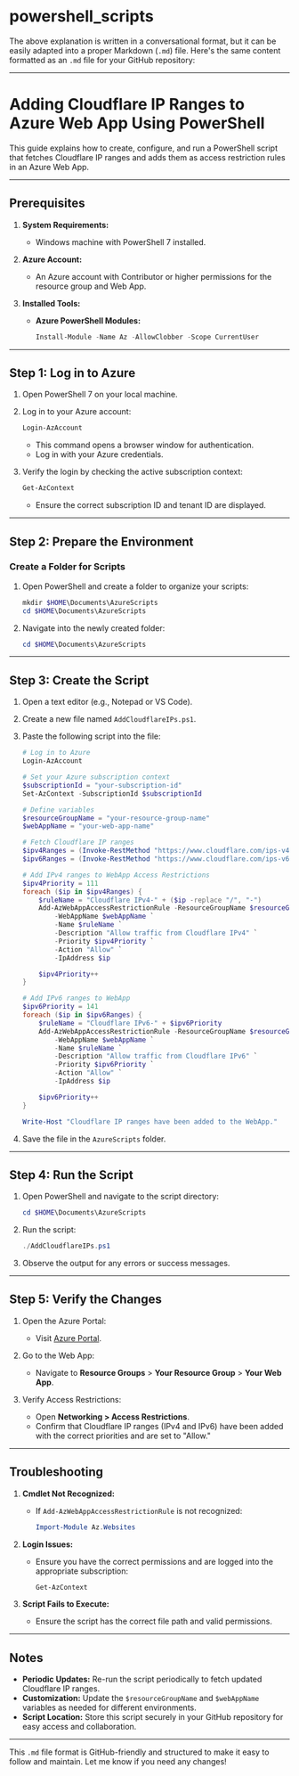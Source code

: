 # powershell_scripts

The above explanation is written in a conversational format, but it can be easily adapted into a proper Markdown (`.md`) file. Here's the same content formatted as an `.md` file for your GitHub repository:

---

# Adding Cloudflare IP Ranges to Azure Web App Using PowerShell

This guide explains how to create, configure, and run a PowerShell script that fetches Cloudflare IP ranges and adds them as access restriction rules in an Azure Web App.

---

## Prerequisites

1. **System Requirements:**
   - Windows machine with PowerShell 7 installed.

2. **Azure Account:**
   - An Azure account with Contributor or higher permissions for the resource group and Web App.

3. **Installed Tools:**
   - **Azure PowerShell Modules:**
     ```powershell
     Install-Module -Name Az -AllowClobber -Scope CurrentUser
     ```

---

## Step 1: Log in to Azure

1. Open PowerShell 7 on your local machine.
2. Log in to your Azure account:
   ```powershell
   Login-AzAccount
   ```
   - This command opens a browser window for authentication.
   - Log in with your Azure credentials.

3. Verify the login by checking the active subscription context:
   ```powershell
   Get-AzContext
   ```
   - Ensure the correct subscription ID and tenant ID are displayed.

---

## Step 2: Prepare the Environment

### Create a Folder for Scripts

1. Open PowerShell and create a folder to organize your scripts:
   ```powershell
   mkdir $HOME\Documents\AzureScripts
   cd $HOME\Documents\AzureScripts
   ```

2. Navigate into the newly created folder:
   ```powershell
   cd $HOME\Documents\AzureScripts
   ```

---

## Step 3: Create the Script

1. Open a text editor (e.g., Notepad or VS Code).
2. Create a new file named `AddCloudflareIPs.ps1`.
3. Paste the following script into the file:

   ```powershell
   # Log in to Azure
   Login-AzAccount

   # Set your Azure subscription context
   $subscriptionId = "your-subscription-id"
   Set-AzContext -SubscriptionId $subscriptionId

   # Define variables
   $resourceGroupName = "your-resource-group-name"
   $webAppName = "your-web-app-name"

   # Fetch Cloudflare IP ranges
   $ipv4Ranges = (Invoke-RestMethod "https://www.cloudflare.com/ips-v4") -split "`n" | Where-Object { $_.Trim() -ne "" }
   $ipv6Ranges = (Invoke-RestMethod "https://www.cloudflare.com/ips-v6") -split "`n" | Where-Object { $_.Trim() -ne "" }

   # Add IPv4 ranges to WebApp Access Restrictions
   $ipv4Priority = 111
   foreach ($ip in $ipv4Ranges) {
       $ruleName = "Cloudflare IPv4-" + ($ip -replace "/", "-")
       Add-AzWebAppAccessRestrictionRule -ResourceGroupName $resourceGroupName `
           -WebAppName $webAppName `
           -Name $ruleName `
           -Description "Allow traffic from Cloudflare IPv4" `
           -Priority $ipv4Priority `
           -Action "Allow" `
           -IpAddress $ip

       $ipv4Priority++
   }

   # Add IPv6 ranges to WebApp
   $ipv6Priority = 141
   foreach ($ip in $ipv6Ranges) {
       $ruleName = "Cloudflare IPv6-" + $ipv6Priority
       Add-AzWebAppAccessRestrictionRule -ResourceGroupName $resourceGroupName `
           -WebAppName $webAppName `
           -Name $ruleName `
           -Description "Allow traffic from Cloudflare IPv6" `
           -Priority $ipv6Priority `
           -Action "Allow" `
           -IpAddress $ip

       $ipv6Priority++
   }

   Write-Host "Cloudflare IP ranges have been added to the WebApp."
   ```

4. Save the file in the `AzureScripts` folder.

---

## Step 4: Run the Script

1. Open PowerShell and navigate to the script directory:
   ```powershell
   cd $HOME\Documents\AzureScripts
   ```

2. Run the script:
   ```powershell
   ./AddCloudflareIPs.ps1
   ```

3. Observe the output for any errors or success messages.

---

## Step 5: Verify the Changes

1. Open the Azure Portal:
   - Visit [Azure Portal](https://portal.azure.com).

2. Go to the Web App:
   - Navigate to **Resource Groups** > **Your Resource Group** > **Your Web App**.

3. Verify Access Restrictions:
   - Open **Networking > Access Restrictions**.
   - Confirm that Cloudflare IP ranges (IPv4 and IPv6) have been added with the correct priorities and are set to "Allow."

---

## Troubleshooting

1. **Cmdlet Not Recognized:**
   - If `Add-AzWebAppAccessRestrictionRule` is not recognized:
     ```powershell
     Import-Module Az.Websites
     ```

2. **Login Issues:**
   - Ensure you have the correct permissions and are logged into the appropriate subscription:
     ```powershell
     Get-AzContext
     ```

3. **Script Fails to Execute:**
   - Ensure the script has the correct file path and valid permissions.

---

## Notes

- **Periodic Updates:** Re-run the script periodically to fetch updated Cloudflare IP ranges.
- **Customization:** Update the `$resourceGroupName` and `$webAppName` variables as needed for different environments.
- **Script Location:** Store this script securely in your GitHub repository for easy access and collaboration.

---

This `.md` file format is GitHub-friendly and structured to make it easy to follow and maintain. Let me know if you need any changes!